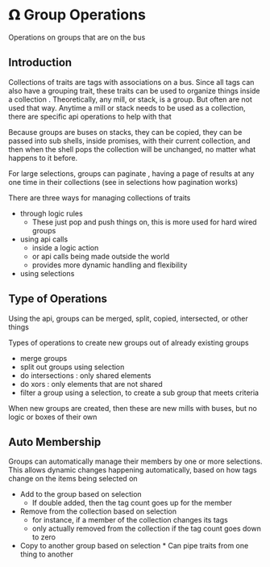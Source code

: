 # 𝝮 Group Operations

Operations on groups that are on the bus

## Introduction

Collections of traits are tags with associations on a bus. Since all tags can also have a grouping trait, these traits can be used to organize things inside a collection . Theoretically, any mill, or stack, is a group. But often are not used that way. Anytime a mill or stack needs to be used as a collection, there are specific api operations to help with that

Because groups are buses on stacks, they can be copied, they can be passed into sub shells, inside promises,  with their current collection, and then when the shell pops the collection will be unchanged, no matter what happens to it before.

For large selections, groups can paginate , having a page of results at any one time in their collections (see in selections how pagination works)

There are three ways for managing collections of traits



*   through logic rules
    *   These just pop and push things on, this is more used for hard wired groups
*   using api calls
    *    inside a logic action
    *   or api calls being made outside the world
    *   provides more dynamic handling and flexibility
*   using selections


## Type of Operations

Using the api, groups can be merged, split, copied, intersected, or other things

Types of operations to create new groups out of already existing groups



*   merge groups
*   split out groups using selection
*   do intersections : only shared elements
*   do xors : only elements that are not shared
*   filter a group using a selection, to create a sub group that meets criteria

When new groups are created, then these are new mills with buses, but no logic or boxes of their own


## Auto Membership

Groups can automatically manage their members by one or more selections. This allows dynamic changes happening automatically, based on how tags change on the items being selected on



*   Add to the group based on selection
    *   If double added, then the tag count goes up for the member
*   Remove from the collection based on selection
    *   for instance, if a member of the collection changes its tags
    *   only actually removed from the collection if the tag count goes down to zero
*    Copy to another group based on selection
    *   Can pipe traits from one thing to another